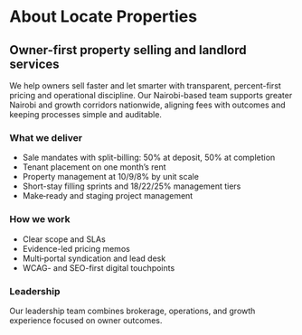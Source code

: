 
# About Locate Properties
## Owner-first property selling and landlord services
We help owners sell faster and let smarter with transparent, percent-first pricing and operational discipline. Our Nairobi-based team supports greater Nairobi and growth corridors nationwide, aligning fees with outcomes and keeping processes simple and auditable.

### What we deliver
- Sale mandates with split-billing: 50% at deposit, 50% at completion
- Tenant placement on one month’s rent
- Property management at 10/9/8% by unit scale
- Short-stay filling sprints and 18/22/25% management tiers
- Make‑ready and staging project management

### How we work
- Clear scope and SLAs
- Evidence-led pricing memos
- Multi‑portal syndication and lead desk
- WCAG- and SEO-first digital touchpoints

### Leadership
Our leadership team combines brokerage, operations, and growth experience focused on owner outcomes.
